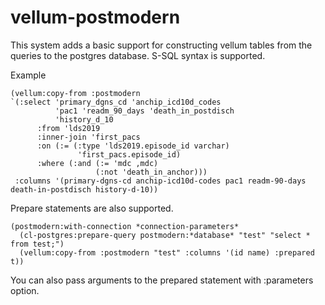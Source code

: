 # vellum-postmodern

This system adds a basic support for constructing vellum tables from the queries to the postgres database. S-SQL syntax is supported.

Example
``` common-lisp
(vellum:copy-from :postmodern
`(:select 'primary_dgns_cd 'anchip_icd10d_codes
          'pac1 'readm_90_days 'death_in_postdisch
          'history_d_10
      :from 'lds2019
      :inner-join 'first_pacs
      :on (:= (:type 'lds2019.episode_id varchar)
               'first_pacs.episode_id)
      :where (:and (:= 'mdc ,mdc)
                   (:not 'death_in_anchor)))
 :columns '(primary-dgns-cd anchip-icd10d-codes pac1 readm-90-days death-in-postdisch history-d-10))
```

Prepare statements are also supported.

``` common-lisp
(postmodern:with-connection *connection-parameters*
  (cl-postgres:prepare-query postmodern:*database* "test" "select * from test;")
  (vellum:copy-from :postmodern "test" :columns '(id name) :prepared t))
```

You can also pass arguments to the prepared statement with :parameters option.

